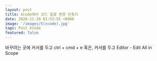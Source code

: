 ```yaml
---
layout: post
title: Xcode에서 코드 일괄 변경 단축키
date: 2020-11-20 01:53:55 +0900
image: '/images/5(xcode).jpg'
tags: Post Xcode
featured: false
---
```


바꾸려는 곳에 커서를 두고 ctrl + cmd + e
혹은, 커서를 두고 Editor - Edit All in Scope
